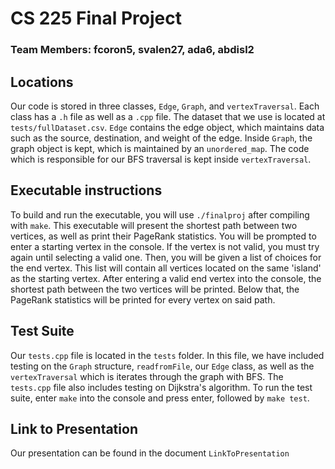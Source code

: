 # CS 225 Final Project
### Team Members: fcoron5, svalen27, ada6, abdisl2

## Locations

Our code is stored in three classes, `Edge`, `Graph`, and `vertexTraversal`. Each class has a `.h` file as well as a `.cpp` file. The dataset that we use is located at `tests/fullDataset.csv`. `Edge` contains the edge object, which maintains data such as the source, destination, and weight of the edge. Inside `Graph`, the graph object is kept, which is maintained by an `unordered_map`. The code which is responsible for our BFS traversal is kept inside `vertexTraversal`.

## Executable instructions

To build and run the executable, you will use `./finalproj` after compiling with `make`. This executable will present the shortest path between two vertices, as well as print their PageRank statistics. You will be prompted to enter a starting vertex in the console. If the vertex is not valid, you must try again until selecting a valid one. Then, you will be given a list of choices for the end vertex. This list will contain all vertices located on the same 'island' as the starting vertex. After entering a valid end vertex into the console, the shortest path between the two vertices will be printed. Below that, the PageRank statistics will be printed for every vertex on said path.

## Test Suite

Our `tests.cpp` file is located in the `tests` folder. In this file, we have included testing on the `Graph` structure, `readfromFile`, our `Edge` class, as well as the `vertexTraversal` which is iterates through the graph with BFS. The `tests.cpp` file also includes testing on Dijkstra's algorithm. To run the test suite, enter `make` into the console and press enter, followed by `make test`.

## Link to Presentation

Our presentation can be found in the document `LinkToPresentation`
